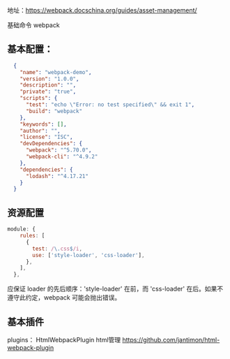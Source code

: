 地址：https://webpack.docschina.org/guides/asset-management/

基础命令 webpack

## 基本配置：
```json
  {
    "name": "webpack-demo",
    "version": "1.0.0",
    "description": "",
    "private": "true",
    "scripts": {
      "test": "echo \"Error: no test specified\" && exit 1",
      "build": "webpack"
    },
    "keywords": [],
    "author": "",
    "license": "ISC",
    "devDependencies": {
      "webpack": "^5.70.0",
      "webpack-cli": "^4.9.2"
    },
    "dependencies": {
      "lodash": "^4.17.21"
    }
  }

```

## 资源配置

```javaScript
module: {
    rules: [
      {
        test: /\.css$/i,
        use: ['style-loader', 'css-loader'],
      },
    ],
  },
```
应保证 loader 的先后顺序：'style-loader' 在前，而 'css-loader' 在后。如果不遵守此约定，webpack 可能会抛出错误。

## 基本插件
 plugins：
  HtmlWebpackPlugin html管理 https://github.com/jantimon/html-webpack-plugin
